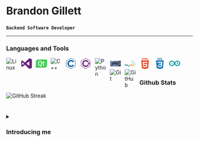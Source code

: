 # Brandon Gillett

**`Backend Software Developer`**

---

### Languages and Tools
<img align="left" alt="Linux" width="30px" style="padding-right:10px;" src="https://cdn.jsdelivr.net/gh/devicons/devicon/icons/linux/linux-original.svg" /> 
<img align="left" alt="Visual Studio" width="30px" style="padding-right:10px;" src="https://raw.githubusercontent.com/devicons/devicon/1119b9f84c0290e0f0b38982099a2bd027a48bf1/icons/visualstudio/visualstudio-plain.svg" /> 
<img align="left" alt="QT" width="30px" style="padding-right:10px;" src="https://raw.githubusercontent.com/devicons/devicon/1119b9f84c0290e0f0b38982099a2bd027a48bf1/icons/qt/qt-original.svg" /> 
<img align="left" alt="C++" width="30px" style="padding-right:10px;" src="https://cdn.jsdelivr.net/gh/devicons/devicon/icons/cplusplus/cplusplus-line.svg" />
<img align="left" alt="C" width="30px" style="padding-right:10px;" src="https://raw.githubusercontent.com/devicons/devicon/1119b9f84c0290e0f0b38982099a2bd027a48bf1/icons/c/c-line.svg" />
<img align="left" alt="C#" width="30px" style="padding-right:10px;" src="https://raw.githubusercontent.com/devicons/devicon/1119b9f84c0290e0f0b38982099a2bd027a48bf1/icons/csharp/csharp-line.svg" />
<img align="left" alt="Python" width="30px" style="padding-right:10px;" src="https://cdn.jsdelivr.net/gh/devicons/devicon/icons/python/python-plain.svg" />
<img align="left" alt="PHP" width="30px" style="padding-right:10px;" src="https://raw.githubusercontent.com/devicons/devicon/1119b9f84c0290e0f0b38982099a2bd027a48bf1/icons/php/php-original.svg" />
<img align="left" alt="MySql" width="30px" style="padding-right:10px;" src="https://raw.githubusercontent.com/devicons/devicon/1119b9f84c0290e0f0b38982099a2bd027a48bf1/icons/mysql/mysql-original-wordmark.svg" />
<img align="left" alt="HTML" width="30px" style="padding-right:10px;" src="https://raw.githubusercontent.com/devicons/devicon/1119b9f84c0290e0f0b38982099a2bd027a48bf1/icons/html5/html5-plain-wordmark.svg" />
<img align="left" alt="CSS" width="30px" style="padding-right:10px;" src="https://raw.githubusercontent.com/devicons/devicon/1119b9f84c0290e0f0b38982099a2bd027a48bf1/icons/css3/css3-plain-wordmark.svg" />
<img align="left" alt="Arduino" width="30px" style="padding-right:10px;" src="https://raw.githubusercontent.com/devicons/devicon/1119b9f84c0290e0f0b38982099a2bd027a48bf1/icons/arduino/arduino-original.svg" />
<img align="left" alt="Git" width="30px" style="padding-right:10px;" src="https://cdn.jsdelivr.net/gh/devicons/devicon/icons/git/git-original.svg" />
<img align="left" alt="GitHub" width="30px" style="padding-right:10px;" src="https://cdn.jsdelivr.net/gh/devicons/devicon/icons/github/github-original.svg" />
<br />

#

### Github Stats
![GitHub Streak](https://streak-stats.demolab.com?user=brandongillett&theme=tokyonight_duo&hide_border=true&border_radius=5)

#
<details>
<summary><h3>Introducing me</h3></summary>
<h4>I’m a 4th year computer science major, currently studying at California State University Fullerton. Coding first piqued my interest in the 5th grade when I began computer programming at the age of 10. At this time I taught myself beginner level languages such as Visual Basic. I was amazed by the possibilities and began searching for ways to use my new skills to make tools for myself (calculators, web browsers, etc). From this point on, I was hooked. My father, being a software engineer, was impressed by my tenacity and encouraged my pursuit of computer science and proceeded to teach me C#. I am over 12 years into my programming journey and have yet to find a dull moment when in front of a computer.</h4>
